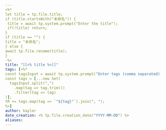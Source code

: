 ```yaml
---
<%*
let title = tp.file.title;
if (title.startsWith("未命名")) {
 title = await tp.system.prompt("Enter the title");
 if(!title) return;
}
if (title == "") {
title = "未命名";
} else {
await tp.file.rename(title);
}
-%>
title: "[[<% title %>]]"
tags: [<%*
const tagsInput = await tp.system.prompt("Enter tags (comma separated):");
const tags = [...new Set(
  tagsInput.split(",")
    .map(tag => tag.trim())
    .filter(tag => tag)
)];
tR += tags.map(tag => `"${tag}"`).join(", ");
%>]
author: kaylor
date_creation: <% tp.file.creation_date("YYYY-MM-DD") %>
aliases:
---
```


